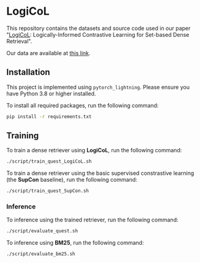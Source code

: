 # LogiCoL

This repository contains the datasets and source code used in our paper "[LogiCoL](https://www.arxiv.org/pdf/2505.19588): Logically-Informed Contrastive Learning for Set-based Dense Retrieval".

Our data are available at [this link](https://drive.google.com/drive/folders/1W_8PrA7CibJ4MuI41H4xnS5KAXfQ0Z9D?usp=drive_link).

## Installation

This project is implemented using `pytorch_lightning`. Please ensure you have Python 3.8 or higher installed.

To install all required packages, run the following command:

```bash
pip install -r requirements.txt
```

## Training

To train a dense retriever using **LogiCoL**, run the following command:
```bash
./script/train_quest_LogiCoL.sh
```

To train a dense retriever using the basic supervised constrastive learning (the **SupCon** baseline), run the following command:
```bash
./script/train_quest_SupCon.sh
```

### Inference
To inference using the trained retriever, run the following command:
```bash
./script/evaluate_quest.sh
```

To inference using **BM25**, run the following command:
```bash
./script/evaluate_bm25.sh
```
